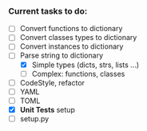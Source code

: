 ### Current tasks to do:  


* [ ] Convert functions to dictionary  
* [ ] Convert classes types to dictionary  
* [ ] Convert instances to dictionary  
* [ ] Parse string to dictionary
  * [x] Simple types (dicts, strs, lists ...)  
  * [ ] Complex: functions, classes  
* [ ] CodeStyle, refactor  
* [ ] YAML  
* [ ] TOML  
* [x] __Unit Tests__ setup
* [ ] setup.py  